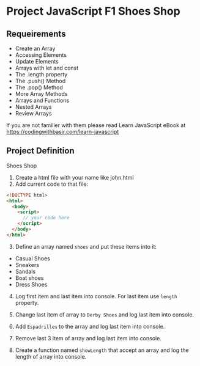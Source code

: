 # Project JavaScript F1 Shoes Shop

## Requeirements

- Create an Array
- Accessing Elements
- Update Elements
- Arrays with let and const
- The .length property
- The .push() Method
- The .pop() Method
- More Array Methods
- Arrays and Functions
- Nested Arrays
- Review Arrays

If you are not familier with them please read Learn JavaScript eBook at https://codingwithbasir.com/learn-javascript

## Project Definition

Shoes Shop

1. Create a html file with your name like john.html
2. Add current code to that file:

```html
<!DOCTYPE html>
<html>
  <body>
    <script>
      // your code here
    </script>
  </body>
</html>
```

3. Define an array named `shoes` and put these items into it:

- Casual Shoes
- Sneakers
- Sandals
- Boat shoes
- Dress Shoes

4. Log first item and last item into console. For last item use `length` property.

5. Change last item of array to `Derby Shoes` and log last item into console.

6. Add `Espadrilles` to the array and log last item into console.

7. Remove last 3 item of array and log last item into console.

8. Create a function named `showLength` that accept an array and log the length of array into console.
